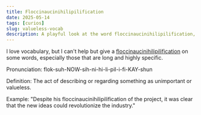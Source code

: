```yaml
---
title: Floccinaucinihilipilification
date: 2025-05-14
tags: [curios]
slug: valueless-vocab
description: A playful look at the word floccinaucinihilipilification, its meaning, and usage.
---
```


I love vocabulary, but I can't help but give a [floccinaucinihilipilification](https://en.wiktionary.org/wiki/floccinaucinihilipilification) on some words, especially those that are long and highly specific.

Pronunciation: flok-suh-NOW-sih-ni-hi-li-pil-i-fi-KAY-shun

Definition: The act of describing or regarding something as unimportant or valueless.

Example: "Despite his floccinaucinihilipilification of the project, it was clear that the new ideas could revolutionize the industry."

